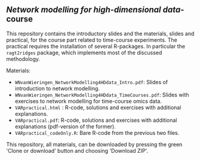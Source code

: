 ## *Network modelling for high-dimensional data*-course
This repository contains the introductory slides and the materials, slides and practical, for the course part related to time-course experiments. The practical requires the installation of several R-packages. In particular the ```ragt2ridges``` package, which implements most of the discussed methodology.

Materials:

  * ```WNvanWieringen_NetworkModelling4HDdata_Intro.pdf```: Slides of introduction to network modelling.
  * ```WNvanWieringen_NetworkModelling4HDdata_TimeCourses.pdf```: Slides with exercises to network modelling for time-course omics data.
  * ```VARpractical.html``` : R-code, solutions and exercises with additional explanations.
  * ```VARpractical.pdf```: R-code, solutions and exercises with additional explanations (pdf-version of the former).
  * ```VARpractical_codeOnly.R```: Bare R-code from the previous two files.

This repository, all materials, can be downloaded by pressing the green 'Clone or download' button and choosing 'Download ZIP'.
